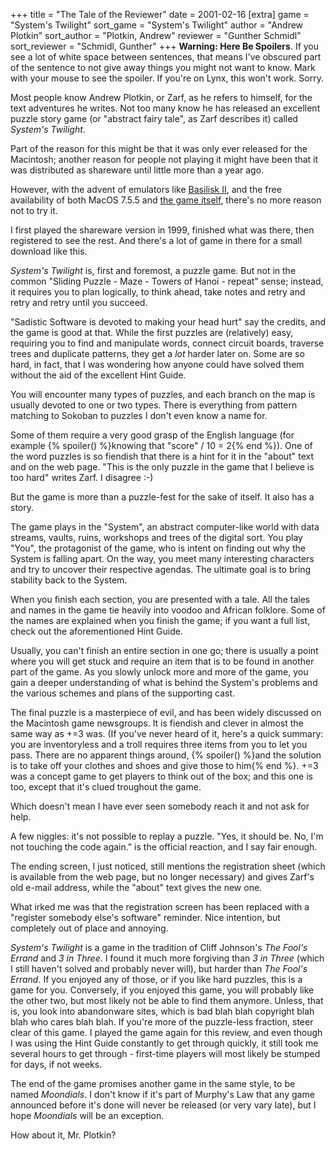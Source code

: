 +++
title = "The Tale of the Reviewer"
date = 2001-02-16
[extra]
game = "System's Twilight"
sort_game = "System's Twilight"
author = "Andrew Plotkin"
sort_author = "Plotkin, Andrew"
reviewer = "Gunther Schmidl"
sort_reviewer = "Schmidl, Gunther"
+++
**Warning: Here Be Spoilers**. If you see a lot of white space between 
sentences, that means I've obscured part of the sentence to not give away 
things you might not want to know. Mark with your mouse to see the spoiler.
If you're on Lynx, this won't work. Sorry.

Most people know Andrew Plotkin, or Zarf, as he refers to himself, for the text
adventures he writes. Not too many know he has released an excellent puzzle 
story game (or "abstract fairy tale", as Zarf describes it) called _System's 
Twilight_.

Part of the reason for this might be that it was only ever released for the
Macintosh; another reason for people not playing it might have been that it was
distributed as shareware until little more than a year ago.

However, with the advent of emulators like 
[Basilisk II](http://gamma.nic.fi/~lpesonen/BasiliskII/), and the
free availability of both MacOS 7.5.5 and 
[the game itself](http://www.eblong.com/zarf/twilight.html), there's 
no more reason not to try it.

I first played the shareware version in 1999, finished what was there, then
registered to see the rest. And there's a lot of game in there for a small
download like this.

_System's Twilight_ is, first and foremost, a puzzle game. But not in the common
"Sliding Puzzle - Maze - Towers of Hanoi - repeat" sense; instead, it requires
you to plan logically, to think ahead, take notes and retry and retry and retry
until you succeed.

"Sadistic Software is devoted to making your head hurt" say the credits, and
the game is good at that. While the first puzzles are (relatively) easy, 
requiring you to find and manipulate words, connect circuit boards, traverse
trees and duplicate patterns, they get a _lot_ harder later on. Some are
so hard, in fact, that I was wondering how anyone could have solved them 
without the aid of the excellent Hint Guide.

You will encounter many types of puzzles, and each branch on the map is usually
devoted to one or two types. There is everything from pattern matching to
Sokoban to puzzles I don't even know a name for.

Some of them require a very good grasp of the English language (for example {% spoiler() %}knowing that "score" / 10 = 2{% end %}). One of the word
puzzles is so fiendish that there is a hint for it in the "about" text and on
the web page. "This is the only puzzle in the game that I believe is too hard"
writes Zarf. I disagree :-)

But the game is more than a puzzle-fest for the sake of itself. It also has a
story.

The game plays in the "System", an abstract computer-like world with data
streams, vaults, ruins, workshops and trees of the digital sort. You play "You",
the protagonist of the game, who is intent on finding out why the System is
falling apart. On the way, you meet many interesting characters and try to
uncover their respective agendas. The ultimate goal is to bring stability back
to the System.

When you finish each section, you are presented with a tale. All the tales and
names in the game tie heavily into voodoo and African folklore. Some of the 
names are explained when you finish the game; if you want a full list, check
out the aforementioned Hint Guide. 

Usually, you can't finish an entire section in one go; there is usually a point
where you will get stuck and require an item that is to be found in another
part of the game. As you slowly unlock more and more of the game, you gain a
deeper understanding of what is behind the System's problems and the various
schemes and plans of the supporting cast.

The final puzzle is a masterpiece of evil, and has been widely discussed on the
Macintosh game newsgroups. It is fiendish and clever in almost the same way as
+=3 was. (If you've never heard of it, here's a quick summary: you are 
inventoryless and a troll requires three items from you to let you pass. There
are no apparent things around, {% spoiler() %}and the solution is to 
take off your clothes and shoes and give those to him{% end %}. +=3 was a concept
game to get players to think out of the box; and this one is too, except that
it's clued troughout the game.

Which doesn't mean I have ever seen somebody reach it and not ask for help.

A few niggles: it's not possible to replay a puzzle. "Yes, it should be. No,
I'm not touching the code again." is the official reaction, and I say fair
enough. 

The ending screen, I just noticed, still mentions the registration 
sheet (which is available from the web page, but no longer necessary) and gives
Zarf's old e-mail address, while the "about" text gives the new one.

What irked me was that the registration screen has been replaced with a 
"register somebody else's software" reminder. Nice intention, but completely
out of place and annoying.

_System's Twilight_ is a game in the tradition of Cliff Johnson's _The Fool's 
Errand_ and _3 in Three_. I found it much more forgiving than _3 in 
Three_ (which I still haven't solved and probably never will), but harder 
than _The Fool's Errand_. If you enjoyed any of those, or if you like hard 
puzzles, this is a game for you. Conversely, if you enjoyed this game, you will 
probably like the other two, but most likely not be able to find them anymore. 
Unless, that is, you look into abandonware sites, which is bad blah blah 
copyright blah blah who cares blah blah. If you're more of the puzzle-less 
fraction, steer clear of this game. I played the game again for this review, and 
even though I was using the Hint Guide constantly to get through quickly, it 
still took me several hours to get through - first-time players will most likely 
be stumped for days, if not weeks.

The end of the game promises another game in the same style, to be named 
_Moondials_. I don't know if it's part of Murphy's Law that any game announced
before it's done will never be released (or very vary late), but I hope 
_Moondials_ will be an exception.

How about it, Mr. Plotkin?

